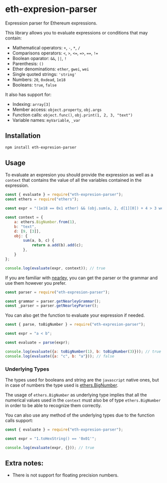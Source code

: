 # eth-expresion-parser

Expression parser for Ethereum expressions.

This library allows you to evaluate expressions or conditions that may contain:
- Mathematical operators: `+`, `-`, `*`, `/`
- Comparisons operators: `<`, `>`, `<=`, `=>`, `==`, `!=`
- Boolean oparator: `&&`, `||`, `!`
- Parenthesis: `()`
- Ether denominations: `ether`, `gwei`, `wei`
- Single quoted strings: `'string'`
- Numbers: `20`, `0xdead`, `1e18`
- Booleans: `true`, `false`

It also has support for:
- Indexing: `array[3]`
- Member access: `object.property`, `obj.args`
- Function calls: `object.func()`, `obj.print(1, 2, 3, "text")`
- Variable names: `myVariable`, `_var`

## Installation
```bash
npm install eth-expresion-parser
```

## Usage

To evaluate an expresion you should provide the expression as well as a `context` that contains
the value of all the variables contained in the expression.

```javascript
const { evaluate } = require("eth-expresion-parser");
const ethers = require("ethers");

const expr = "(1e18 == 0x1 ether) && (obj.sum(a, 2, d[1][0]) + 4 > 3 wei) && (b[2] == 'x')";

const context = {
    a: ethers.BigNumber.from(1),
    b: "text",
    d: [9, [3]],
    obj: {
        sum(a, b, c) {
            return a.add(b).add(c);
        },
    }
};

console.log(evaluate(expr, context)); // true
```

If you are familiar with [nearley](https://nearley.js.org/docs/index), you can get the parser 
or the grammar and use them however you prefer.
```javascript
const parser = require("eth-expresion-parser");

const grammar = parser.getNearleyGrammar();
const _parser = parser.getNearleyParser();
```

You can also get the function to evaluate your expression if needed.
```javascript
const { parse, toBigNumber } = require("eth-expresion-parser");

const expr = "a < b";

const evaluate = parse(expr);

console.log(evaluate({a: toBigNumber(1), b: toBigNumber(3)})); // true
console.log(evaluate({a: "c", b: "a"})); // false
```

### Underlying Types
The types used for booleans and string are the `javascript` native ones, but in case of 
numbers the type used is [ethers.BigNumber](https://docs.ethers.io/v5/api/utils/bignumber/).

The usage of `ethers.BigNumber` as underlying type implies that all the numerical values used in 
the `context` must also be of type `ethers.BigNumber` in order to be able to recognize them correctly.

You can also use any method of the underlying types due to the function calls support:
```javascript
const { evaluate } = require("eth-expresion-parser");

const expr = "1.toHexString() == '0x01'";

console.log(evaluate(expr, {})); // true
```

## Extra notes:
- There is not support for floating precision numbers.
